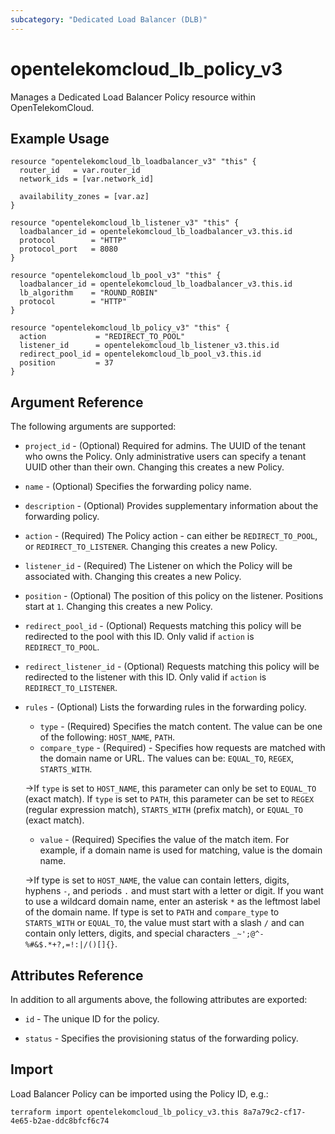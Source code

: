 ```yaml
---
subcategory: "Dedicated Load Balancer (DLB)"
---
```


# opentelekomcloud_lb_policy_v3

Manages a Dedicated Load Balancer Policy resource within OpenTelekomCloud.

## Example Usage

```hcl
resource "opentelekomcloud_lb_loadbalancer_v3" "this" {
  router_id   = var.router_id
  network_ids = [var.network_id]

  availability_zones = [var.az]
}

resource "opentelekomcloud_lb_listener_v3" "this" {
  loadbalancer_id = opentelekomcloud_lb_loadbalancer_v3.this.id
  protocol        = "HTTP"
  protocol_port   = 8080
}

resource "opentelekomcloud_lb_pool_v3" "this" {
  loadbalancer_id = opentelekomcloud_lb_loadbalancer_v3.this.id
  lb_algorithm    = "ROUND_ROBIN"
  protocol        = "HTTP"
}

resource "opentelekomcloud_lb_policy_v3" "this" {
  action           = "REDIRECT_TO_POOL"
  listener_id      = opentelekomcloud_lb_listener_v3.this.id
  redirect_pool_id = opentelekomcloud_lb_pool_v3.this.id
  position         = 37
}
```

## Argument Reference

The following arguments are supported:

* `project_id` - (Optional) Required for admins. The UUID of the tenant who owns
  the Policy. Only administrative users can specify a tenant UUID other than
  their own. Changing this creates a new Policy.

* `name` - (Optional) Specifies the forwarding policy name.

* `description` - (Optional) Provides supplementary information about the forwarding policy.

* `action` - (Required) The Policy action - can either be `REDIRECT_TO_POOL`,
  or `REDIRECT_TO_LISTENER`. Changing this creates a new Policy.

* `listener_id` - (Required) The Listener on which the Policy will be associated with.
  Changing this creates a new Policy.

* `position` - (Optional) The position of this policy on the listener. Positions start at `1`.
  Changing this creates a new Policy.

* `redirect_pool_id` - (Optional) Requests matching this policy will be redirected to the pool with this ID.
  Only valid if `action` is `REDIRECT_TO_POOL`.

* `redirect_listener_id` - (Optional) Requests matching this policy will be redirected to the listener with this ID.
  Only valid if `action` is `REDIRECT_TO_LISTENER`.

* `rules` - (Optional) Lists the forwarding rules in the forwarding policy.
  * `type` - (Required) Specifies the match content. The value can be one of the following: `HOST_NAME`, `PATH`.
  * `compare_type` - (Required) - Specifies how requests are matched with the domain name or URL.
    The values can be: `EQUAL_TO`, `REGEX`, `STARTS_WITH`.

  ->If `type` is set to `HOST_NAME`, this parameter can only be set to `EQUAL_TO` (exact match).
  If `type` is set to `PATH`, this parameter can be set to `REGEX` (regular expression match),
  `STARTS_WITH` (prefix match), or `EQUAL_TO` (exact match).

  * `value` - (Required) Specifies the value of the match item. For example, if a domain name is
    used for matching, value is the domain name.

  ->If type is set to `HOST_NAME`, the value can contain letters, digits, hyphens `-`, and periods `.`
  and must start with a letter or digit. If you want to use a wildcard domain name, enter an asterisk `*`
  as the leftmost label of the domain name.
  If type is set to `PATH` and `compare_type` to `STARTS_WITH` or `EQUAL_TO`, the value must start with
  a slash `/` and can contain only letters, digits, and special characters `_~';@^-%#&$.*+?,=!:|/()[]{}`.


## Attributes Reference

In addition to all arguments above, the following attributes are exported:

* `id` - The unique ID for the policy.

* `status` - Specifies the provisioning status of the forwarding policy.

## Import

Load Balancer Policy can be imported using the Policy ID, e.g.:

```shell
terraform import opentelekomcloud_lb_policy_v3.this 8a7a79c2-cf17-4e65-b2ae-ddc8bfcf6c74
```
